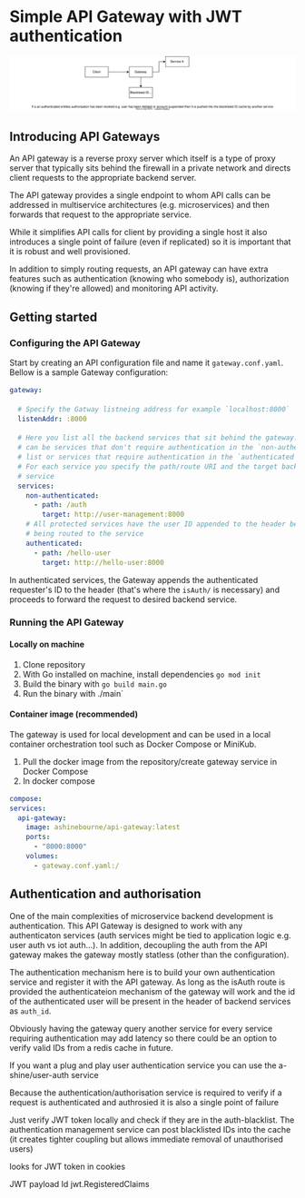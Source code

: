 # Simple API Gateway with JWT authentication

![Alt text](https://raw.githubusercontent.com/a-shine/api-gateway/main/gateway-arch.drawio.svg)

## Introducing API Gateways

An API gateway is a reverse proxy server which itself is a type of proxy server 
that typically sits behind the firewall in a private network and directs client 
requests to the appropriate backend server.

The API gateway provides a single endpoint to whom API calls can be addressed 
in multiservice architectures (e.g. microservices) and then forwards that 
request to the appropriate service.

While it simplifies API calls for client by providing a single host it also 
introduces a single point of failure (even if replicated) so it is important 
that it is robust and well provisioned.

In addition to simply routing requests, an API gateway can have extra features 
such as authentication (knowing who somebody is), authorization (knowing if 
they're allowed) and monitoring API activity.

## Getting started

### Configuring the API Gateway 

Start by creating an API configuration file and name it `gateway.conf.yaml`. 
Bellow is a sample Gateway configuration:

```yaml
gateway:
  
  # Specify the Gatway listneing address for example `localhost:8000`
  listenAddr: :8000
  
  # Here you list all the backend services that sit behind the gateway. These 
  # can be services that don't require authentication in the `non-authenticated`
  # list or services that require authentication in the `authenticated` list.
  # For each service you specify the path/route URI and the target backend 
  # service
  services:
    non-authenticated:
      - path: /auth
        target: http://user-management:8000
    # All protected services have the user ID appended to the header before 
    # being routed to the service
    authenticated:
      - path: /hello-user
        target: http://hello-user:8000
```

In authenticated services, the Gateway appends the authenticated requester's ID 
to the header (that's where the `isAuth/` is necessary) and proceeds to forward
the request to desired backend service.

### Running the API Gateway

#### Locally on machine
1. Clone repository
2. With Go installed on machine, install dependencies `go mod init `
3. Build the binary with `go build main.go`
4. Run the binary with ./main`

#### Container image (recommended)

The gateway is used for local development and can be used in a local container 
orchestration tool such as Docker Compose or MiniKub.

1. Pull the docker image from the repository/create gateway service in Docker Compose
2. In docker compose
```yaml
compose:
services:
  api-gateway:
    image: ashinebourne/api-gateway:latest
    ports:
      - "8000:8000"
    volumes:
      - gateway.conf.yaml:/
```


## Authentication and authorisation

One of the main complexities of microservice backend development is 
authentication. This API Gateway is designed to work with any authenticaton services (auth services might be tied to application logic e.g. user auth vs iot auth...). In addition, decoupling the auth from the API gateway makes the gateway mostly statless (other than the configuration). 

The authentication mechanism here is to build your own authentication service and register it with the API gateway. As long as the isAuth route is provided the authenticateion mechanism of the gateway will work and the id of the authenticated user will be present in the header of backend services as `auth_id`.

Obviously having the gateway query another service for every service requiring authentication may add latency so there could be an option to verify valid IDs from a redis cache in future.

If you want a plug and play user authentication service you can use the a-shine/user-auth service

Because the authentication/authorisation service is required to verify if a request is authenticated and authrosied it is also a single point of failure


Just verify JWT token locally and check if they are in the auth-blacklist. The authentication management service can post blacklisted IDs into the cache (it creates tighter coupling but allows immediate removal of unauthorised users)

looks for JWT token in cookies

JWT payload
Id
jwt.RegisteredClaims